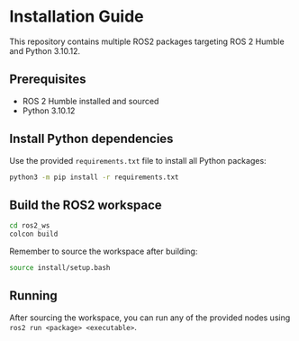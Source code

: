 # Installation Guide

This repository contains multiple ROS2 packages targeting ROS 2 Humble and Python 3.10.12.

## Prerequisites

- ROS 2 Humble installed and sourced
- Python 3.10.12

## Install Python dependencies

Use the provided `requirements.txt` file to install all Python packages:

```bash
python3 -m pip install -r requirements.txt
```

## Build the ROS2 workspace

```bash
cd ros2_ws
colcon build
```

Remember to source the workspace after building:

```bash
source install/setup.bash
```

## Running

After sourcing the workspace, you can run any of the provided nodes using `ros2 run <package> <executable>`.

